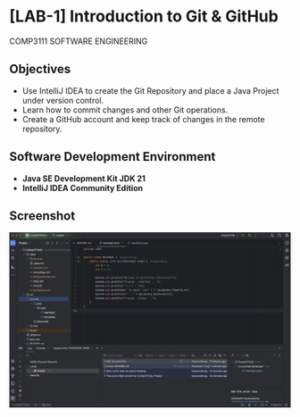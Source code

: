 # [LAB-1] Introduction to Git & GitHub
COMP3111 SOFTWARE ENGINEERING

## Objectives
- Use IntelliJ IDEA to create the Git Repository and place a Java Project under version control.
- Learn how to commit changes and other Git operations.
- Create a GitHub account and keep track of changes in the remote repository.

## Software Development Environment
- **Java SE Development Kit JDK 21**
- **IntelliJ IDEA Community Edition**

## Screenshot
![screenshot on IntelliJ](src/main/java/Lab1/img_1.png)

